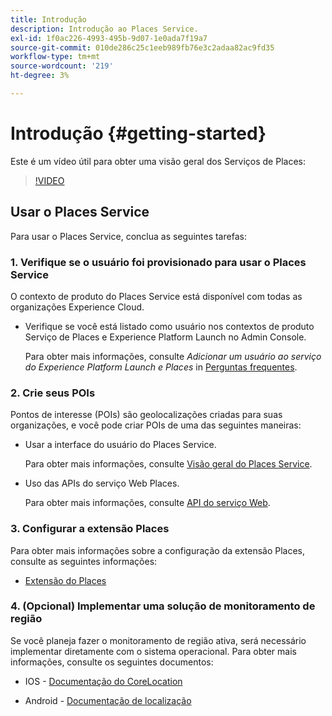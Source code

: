 ```yaml
---
title: Introdução
description: Introdução ao Places Service.
exl-id: 1f0ac226-4993-495b-9d07-1e0ada7f19a7
source-git-commit: 010de286c25c1eeb989fb76e3c2adaa82ac9fd35
workflow-type: tm+mt
source-wordcount: '219'
ht-degree: 3%

---
```


# Introdução {#getting-started}

Este é um vídeo útil para obter uma visão geral dos Serviços de Places:

<!--
Test of different youtube link for exl
-->

>[!VIDEO](https://video.tv.adobe.com/v/41647)

## Usar o Places Service

Para usar o Places Service, conclua as seguintes tarefas:

### 1. Verifique se o usuário foi provisionado para usar o Places Service

O contexto de produto do Places Service está disponível com todas as organizações Experience Cloud.

* Verifique se você está listado como usuário nos contextos de produto Serviço de Places e Experience Platform Launch no Admin Console.

   Para obter mais informações, consulte *Adicionar um usuário ao serviço do Experience Platform Launch e Places* in [Perguntas frequentes](/help/places-gain-access.md).


### 2. Crie seus POIs

Pontos de interesse (POIs) são geolocalizações criadas para suas organizações, e você pode criar POIs de uma das seguintes maneiras:

* Usar a interface do usuário do Places Service.

   Para obter mais informações, consulte [Visão geral do Places Service](/help/poi-mgmt-ui/poi-mgmt-ui-overview.md).

* Uso das APIs do serviço Web Places.

   Para obter mais informações, consulte [API do serviço Web](/help/web-service-api/places-web-services.md).


### 3. Configurar a extensão Places

Para obter mais informações sobre a configuração da extensão Places, consulte as seguintes informações:

* [Extensão do Places](/help/places-ext-aep-sdks/places-extension/places-extension.md)

### 4. (Opcional) Implementar uma solução de monitoramento de região

Se você planeja fazer o monitoramento de região ativa, será necessário implementar diretamente com o sistema operacional. Para obter mais informações, consulte os seguintes documentos:

* IOS - [Documentação do CoreLocation](https://developer.apple.com/documentation/corelocation/monitoring_the_user_s_proximity_to_geographic_regions)

* Android - [Documentação de localização](https://developer.android.com/training/location/geofencing)